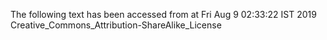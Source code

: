 The following text has been accessed from at Fri Aug 9 02:33:22 IST 2019
Creative_Commons_Attribution-ShareAlike_License
